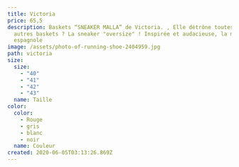 ```yaml
---
title: Victoria
price: 65,5
description: Baskets “SNEAKER MALLA” de Victoria. , Elle détrône toutes les
  autres baskets ? La sneaker "oversize" ! Inspirée et audacieuse, la marque
  espagnole
image: /assets/photo-of-running-shoe-2404959.jpg
path: victoria
size:
  size:
    - "40"
    - "41"
    - "42"
    - "43"
  name: Taille
color:
  color:
    - Rouge
    - gris
    - blanc
    - noir
  name: Couleur
created: 2020-06-05T03:13:26.869Z
---
```

